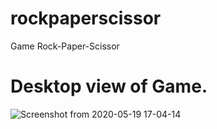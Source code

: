 # rockpaperscissor
Game Rock-Paper-Scissor

# Desktop view of Game.

![Screenshot from 2020-05-19 17-04-14](https://user-images.githubusercontent.com/16894718/82321854-25e3a500-99f3-11ea-9243-2f7b7c8fb1c7.png)
